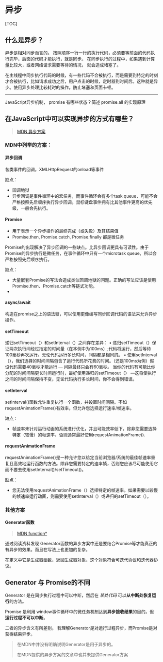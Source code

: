 # 异步
[TOC]

## 什么是异步？

异步是相对同步而言的。 按照顺序一行一行的执行代码，必须要等前面的代码执行完毕，后面的代码才能执行，就是同步。 在同步执行的过程中，如果遇到计算量比较大，或者网络请求需要等待的情况， 就会造成堵塞了。

在主线程中同步执行代码的时候，有一些代码不会被执行，而是需要到特定的时刻才会被执行，比如请求成功之后，用户点击的时候，定时器到时间后。这种就是异步。使用异步处理比较耗时的操作，防止堵塞和页面卡顿。

------

JavaScript异步机制， promise 有哪些状态？简述 promise.all 的实现原理

## 在JavaScript中可以实现异步的方式有哪些？

> [MDN 异步方案](https://developer.mozilla.org/zh-CN/docs/Learn/JavaScript/Asynchronous/Choosing_the_right_approach)

### MDN中列举的方案： 

#### 异步回调
	 
各类事件的回调，XMLHttpRequest的onload等事件

缺点： 

* 回调地狱
* 异步回调是事件循环中的宏任务，而事件循环会有多个task queue，可能不会严格按照先后顺序执行异步回调。鼠标键盘事件拥有比其他事件更高的优先级，一般会先执行。	 
	 
#### Promise
* 用于表示一个异步操作的最终完成（或失败）及其结果值
* Promise.then, Promise.catch, Promise.finally 都是微任务

Promise的出现解决了异步回调的一些缺点。比异步回调更具有可读性。由于Promise的异步执行是微任务，在事件循环中只有一个microtask queue，所以会严格按照先后顺序执行。

缺点：
* 大量嵌套Promise的写法会造成类似回调地狱的问题。正确的写法应该是使用Promise.then、Promise.catch等链式功能。
* 


####  async/await
构造在promise之上的语法糖，可以使用更像编写同步回调代码的语法来允许异步操作。
		
		
		
#### setTimeout

递归setTimeout（）和setInterval（）之间存在差异：
	•	递归setTimeout（）保证两次执行间经过指定的时间量（在本例中为100ms）;代码将运行，然后等待100毫秒再次运行。无论代码运行多长时间，间隔都是相同的。
	•	使用setInterval（），我们选择的时间间隔包含了运行代码所花费的时间。（还是100ms为例）假设代码需要40毫秒才能运行 –– 间隔最终只会有60毫秒。
当你的代码有可能比你分配的时间间隔更长时间运行时，最好使用递归的setTimeout（） ––这将使执行之间的时间间隔保持不变，无论代码执行多长时间，你不会得到错误。


#### setInterval
setInterval()函数允许重复执行一个函数，并设置时间间隔。不如requestAnimationFrame()有效率，但允许您选择运行速率/帧速率。

缺点：

* 帧速率未针对运行动画的系统进行优化，并且可能效率低下。除非您需要选择特定（较慢）的帧速率，否则通常最好使用requestAnimationFrame().


#### requestAnimationFrame
requestAnimationFrame()是一种允许您以给定当前浏览器/系统的最佳帧速率重复且高效地运行函数的方法。除非您需要特定的速率帧，否则您应该尽可能使用它而不要去使用setInterval()/setTimeout()。

缺点：

* 您无法使用requestAnimationFrame（）选择特定的帧速率。如果需要以较慢的帧速率运行动画，则需要使用setInterval（）或递归的setTimeout（）。



### 其他方案
#### Generator函数

> [MDN function*](https://developer.mozilla.org/zh-CN/docs/Web/JavaScript/Reference/Statements/function*)

通过阅读资料发现 Generator函数的异步方案中还是要结合Promise等才能真正的有异步的效果。而且在写法上也更加的复杂。

<!--我认为除了Generator以外的异步方案已经可以解决异步问题，没有必要再使用复杂的Generator函数的异步解决方案。-->

<!--Generator函数的目的也不是为了实现异步。-->

在定义中它是生成器函数，返回生成器对象，这个对象符合可迭代协议和迭代器协议。



## Generator 与 Promise的不同

Generator 是在同步执行过程中可以中断，然后在 *某处代码* 可以**从中断处恢复运行**的方法。

Promise 是利用 window事件循环中的微任务机制达到**异步接收结果**的目的。但**运行过程不可以中断**。

二者的异步含义有所差别。
我理解Generator是对运行过程异步，而Promise是对获得结果异步。

> 在MDN中并没有明确说明Generator是用于异步的。
> 
> 在MDN提供的异步方案的文章中也并未提供Generator方案

